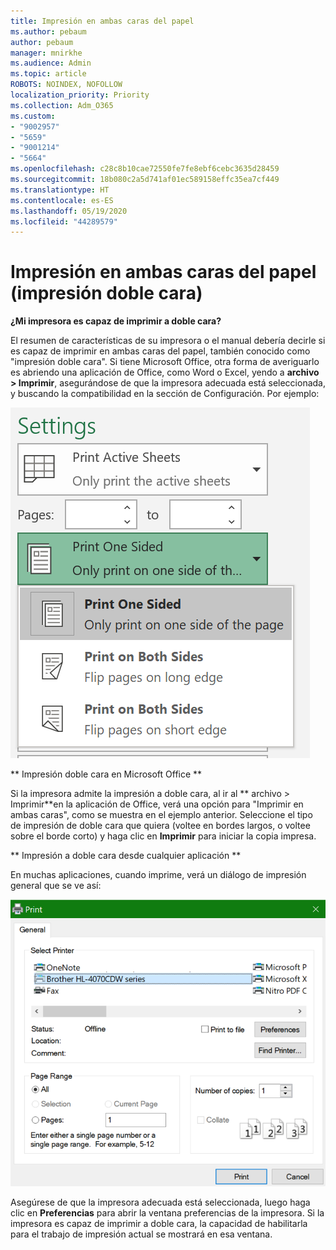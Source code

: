 ```yaml
---
title: Impresión en ambas caras del papel
ms.author: pebaum
author: pebaum
manager: mnirkhe
ms.audience: Admin
ms.topic: article
ROBOTS: NOINDEX, NOFOLLOW
localization_priority: Priority
ms.collection: Adm_O365
ms.custom:
- "9002957"
- "5659"
- "9001214"
- "5664"
ms.openlocfilehash: c28c8b10cae72550fe7fe8ebf6cebc3635d28459
ms.sourcegitcommit: 18b080c2a5d741af01ec589158effc35ea7cf449
ms.translationtype: HT
ms.contentlocale: es-ES
ms.lasthandoff: 05/19/2020
ms.locfileid: "44289579"
---
```

# <a name="printing-on-both-sides-of-paper-duplex-printing"></a>Impresión en ambas caras del papel (impresión doble cara)

**¿Mi impresora es capaz de imprimir a doble cara?**

El resumen de características de su impresora o el manual debería decirle si es capaz de imprimir en ambas caras del papel, también conocido como "impresión doble cara". Si tiene Microsoft Office, otra forma de averiguarlo es abriendo una aplicación de Office, como Word o Excel, yendo a **archivo > Imprimir**, asegurándose de que la impresora adecuada está seleccionada, y buscando la compatibilidad en la sección de Configuración. Por ejemplo: 

![Configuración de impresora](media/print-settings.png)

** Impresión doble cara en Microsoft Office **

Si la impresora admite la impresión a doble cara, al ir al ** archivo > Imprimir**en la aplicación de Office, verá una opción para "Imprimir en ambas caras", como se muestra en el ejemplo anterior.  Seleccione el tipo de impresión de doble cara que quiera (voltee en bordes largos, o voltee sobre el borde corto) y haga clic en **Imprimir** para iniciar la copia impresa.

** Impresión a doble cara desde cualquier aplicación **

En muchas aplicaciones, cuando imprime, verá un diálogo de impresión general que se ve así: 

![Cuadro de diálogo Imprimir](media/print-dialog.png)

Asegúrese de que la impresora adecuada está seleccionada, luego haga clic en **Preferencias** para abrir la ventana preferencias de la impresora. Si la impresora es capaz de imprimir a doble cara, la capacidad de habilitarla para el trabajo de impresión actual se mostrará en esa ventana.
